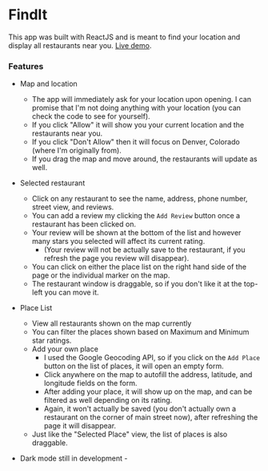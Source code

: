 # FindIt

This app was built with ReactJS and is meant to find your location and display all restaurants near you.
[Live demo](https://store-finder-reactjs.vercel.app).

### Features

* Map and location
    * The app will immediately ask for your location upon opening. I can promise that I'm not doing anything with your location (you can check the code to see for yourself).
    * If you click "Allow" it will show you your current location and the restaurants near you.
    * If you click "Don't Allow" then it will focus on Denver, Colorado (where I'm originally from).
    * If you drag the map and move around, the restaurants will update as well.

* Selected restaurant
    * Click on any restaurant to see the name, address, phone number, street view, and reviews.
    * You can add a review my clicking the `Add Review` button once a restaurant has been clicked on.
    * Your review will be shown at the bottom of the list and however many stars you selected will affect its current rating.
        * (Your review will not be actually save to the restaurant, if you refresh the page you review will disappear).
    * You can click on either the place list on the right hand side of the page or the individual marker on the map.
    * The restaurant window is draggable, so if you don't like it at the top-left you can move it.

* Place List
    * View all restaurants shown on the map currently
    * You can filter the places shown based on Maximum and Minimum star ratings.
    * Add your own place
        * I used the Google Geocoding API, so if you click on the `Add Place` button on the list of places, it will open an empty form.
        * Click anywhere on the map to autofill the address, latitude, and longitude fields on the form.
        * After adding your place, it will show up on the map, and can be filtered as well depending on its rating.
        * Again, it won't actually be saved (you don't actually own a restaurant on the corner of main street now), after refreshing the page it will disappear.
    * Just like the "Selected Place" view, the list of places is also draggable.

- Dark mode still in development -
